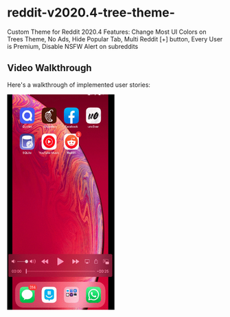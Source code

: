 # reddit-v2020.4-tree-theme-
Custom Theme for Reddit 2020.4 Features: Change Most UI Colors on Trees Theme, No Ads, Hide Popular Tab,
Multi Reddit [+] button, Every User is Premium, Disable NSFW Alert on subreddits

## Video Walkthrough

Here's a walkthrough of implemented user stories:

<img src='./Mygif.gif' title='Video Walkthrough' width="250" height="500" alt='Video Walkthrough' />
